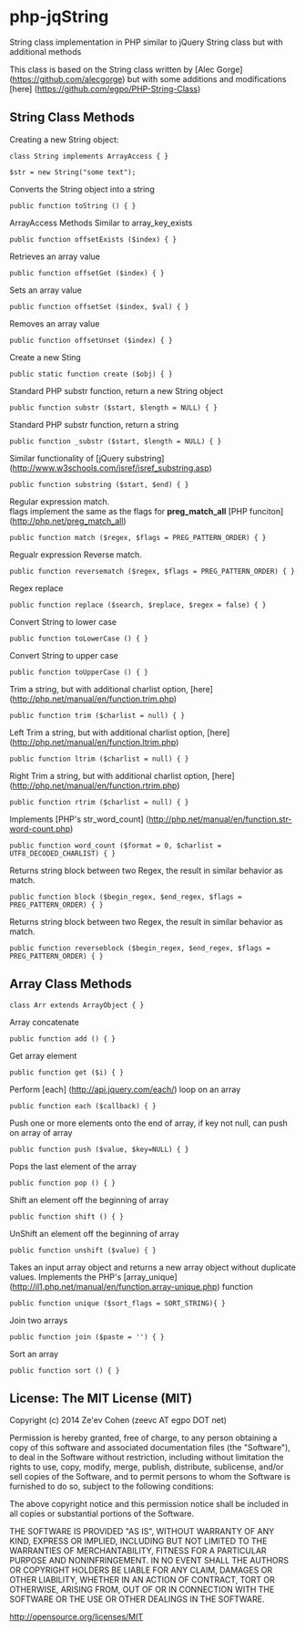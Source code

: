 php-jqString
===
String class implementation in PHP similar to jQuery String class but with additional methods

This class is based on the String class written by [Alec Gorge] (https://github.com/alecgorge) but with some additions and modifications [here] (https://github.com/egpo/PHP-String-Class)

String Class Methods
---
Creating a new String object:
```
class String implements ArrayAccess { }

$str = new String("some text");
```
Converts the String object into a string
```
public function toString () { }
```
ArrayAccess Methods
Similar to array_key_exists
```
public function offsetExists ($index) { }
```
Retrieves an array value
```
public function offsetGet ($index) { }
```
Sets an array value
```
public function offsetSet ($index, $val) { }
```
Removes an array value
```
public function offsetUnset ($index) { }
```
Create a new Sting
```
public static function create ($obj) { }
```
Standard PHP substr function, return a new String object
```
public function substr ($start, $length = NULL) { }
```
Standard PHP substr function, return a string
```
public function _substr ($start, $length = NULL) { }
```
Similar functionality of [jQuery substring] (http://www.w3schools.com/jsref/jsref_substring.asp)
```
public function substring ($start, $end) { }
```
Regular expression match.  
flags implement the same as the flags for **preg_match_all** [PHP funciton] (http://php.net/preg_match_all)
```
public function match ($regex, $flags = PREG_PATTERN_ORDER) { } 
```
Regualr expression Reverse match.
```
public function reversematch ($regex, $flags = PREG_PATTERN_ORDER) { } 
```
Regex replace
```
public function replace ($search, $replace, $regex = false) { }
```
Convert String to lower case
```
public function toLowerCase () { }
```
Convert String to upper case
```
public function toUpperCase () { }
```
Trim a string, but with additional charlist option, [here] (http://php.net/manual/en/function.trim.php)
```
public function trim ($charlist = null) { }
```
Left Trim a string, but with additional charlist option, [here] (http://php.net/manual/en/function.ltrim.php)
```
public function ltrim ($charlist = null) { }
```
Right Trim a string, but with additional charlist option, [here] (http://php.net/manual/en/function.rtrim.php)
```
public function rtrim ($charlist = null) { }
```
Implements [PHP's str_word_count] (http://php.net/manual/en/function.str-word-count.php)
```
public function word_count ($format = 0, $charlist = UTF8_DECODED_CHARLIST) { }
```
Returns string block between two Regex, the result in similar behavior as match.
```
public function block ($begin_regex, $end_regex, $flags = PREG_PATTERN_ORDER) { }
```
Returns string block between two Regex, the result in similar behavior as match.
```
public function reverseblock ($begin_regex, $end_regex, $flags = PREG_PATTERN_ORDER) { }
```

Array Class Methods
---
```
class Arr extends ArrayObject { }
```
Array concatenate
```
public function add () { }
```
Get array element
```
public function get ($i) { }
```
Perform [each] (http://api.jquery.com/each/) loop on an array
```
public function each ($callback) { }
``` 
Push one or more elements onto the end of array, if key not null, can push on array of array
```
public function push ($value, $key=NULL) { }
```
Pops the last element of the array
```
public function pop () { }
```
Shift an element off the beginning of array
```
public function shift () { }
```
UnShift an element off the beginning of array
```
public function unshift ($value) { }
```
Takes an input array object and returns a new array object without duplicate values.
Implements the PHP's [array_unique] (http://il1.php.net/manual/en/function.array-unique.php) function
```
public function unique ($sort_flags = SORT_STRING){ }
```
Join two arrays
```
public function join ($paste = '') { }
```
Sort an array
```
public function sort () { }
```

License: The MIT License (MIT)
---
Copyright (c) 2014 Ze'ev Cohen (zeevc AT egpo DOT net)

Permission is hereby granted, free of charge, to any person obtaining a copy
of this software and associated documentation files (the "Software"), to deal
in the Software without restriction, including without limitation the rights
to use, copy, modify, merge, publish, distribute, sublicense, and/or sell
copies of the Software, and to permit persons to whom the Software is
furnished to do so, subject to the following conditions:

The above copyright notice and this permission notice shall be included in
all copies or substantial portions of the Software.

THE SOFTWARE IS PROVIDED "AS IS", WITHOUT WARRANTY OF ANY KIND, EXPRESS OR
IMPLIED, INCLUDING BUT NOT LIMITED TO THE WARRANTIES OF MERCHANTABILITY,
FITNESS FOR A PARTICULAR PURPOSE AND NONINFRINGEMENT. IN NO EVENT SHALL THE
AUTHORS OR COPYRIGHT HOLDERS BE LIABLE FOR ANY CLAIM, DAMAGES OR OTHER
LIABILITY, WHETHER IN AN ACTION OF CONTRACT, TORT OR OTHERWISE, ARISING FROM,
OUT OF OR IN CONNECTION WITH THE SOFTWARE OR THE USE OR OTHER DEALINGS IN
THE SOFTWARE.
 
http://opensource.org/licenses/MIT

